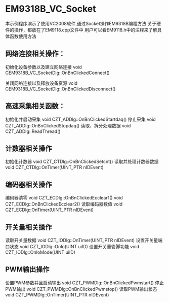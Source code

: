 # EM9318B_VC_Socket

本示例程序演示了使用VC2008软件,通过Socket操作EM9318B编程方法
关于硬件的操作，都放在了EM9118.cpp文件中
用户可以看EM9118.h中的注释来了解具体函数使用方法

## 网络连接相关操作：

初始化设备参数以及建立网络连接
void CEM9318B_VC_SocketDlg::OnBnClickedConnect()

关闭网络连接以及释放设备资源
void CEM9318B_VC_SocketDlg::OnBnClickedDisconnect()


## 高速采集相关函数：

初始化并启动采集
void CZT_ADDlg::OnBnClickedStartdaq()
停止采集
void CZT_ADDlg::OnBnClickedStopdaq()
读取、拆分处理数据
void CZT_ADDlg::ReadThread()

## 计数器相关操作

初始化计数器
void CZT_CTDlg::OnBnClickedSetcnt()
读取并处理计数器数据
void CZT_CTDlg::OnTimer(UINT_PTR nIDEvent)

## 编码器相关操作

编码器清零
void CZT_ECDlg::OnBnClickedEcclear1()
void CZT_ECDlg::OnBnClickedEcclear2()
读取编码器数值
void CZT_ECDlg::OnTimer(UINT_PTR nIDEvent)

## 开关量相关操作

读取开关量数据
void CZT_IODlg::OnTimer(UINT_PTR nIDEvent)
设置开关量端口状态
void CZT_IODlg::OnIo(UINT uiID)
设置开关量管脚功能
void CZT_IODlg::OnIoMode(UINT uiID)

## PWM输出操作

设置PWM参数并且启动输出
void CZT_PWMDlg::OnBnClickedPwmstart()
停止PWM输出
void CZT_PWMDlg::OnBnClickedPwmstop()
读取PWM输出状态
void CZT_PWMDlg::OnTimer(UINT_PTR nIDEvent)